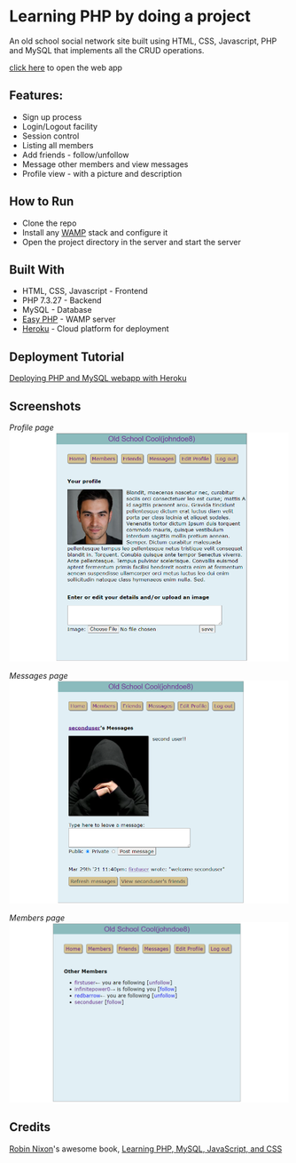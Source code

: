 # Learning PHP by doing a project

An old school social network site built using HTML, CSS, Javascript, PHP and MySQL that implements all the CRUD operations.

[click here](https://obscure-forest-14850.herokuapp.com/) to open the web app

## Features:

- Sign up process
- Login/Logout facility
- Session control
- Listing all members
- Add friends - follow/unfollow
- Message other members and view messages
- Profile view - with a picture and description

## How to Run

- Clone the repo
- Install any [WAMP](https://ampps.com/wamp) stack and configure it
- Open the project directory in the server and start the server

## Built With

- HTML, CSS, Javascript - Frontend
- PHP 7.3.27 - Backend
- MySQL - Database
- [Easy PHP](https://www.easyphp.org/) - WAMP server
- [Heroku](https://heroku.com/) - Cloud platform for deployment

## Deployment Tutorial

[Deploying PHP and MySQL webapp with Heroku](https://scotch.io/@phalconVee/deploying-a-php-and-mysql-web-app-with-heroku)

## Screenshots

_Profile page_
<img src='./images/profile.PNG' style='width: 200'>

_Messages page_
<img src='./images/messages.PNG' style='width: 200;' >

_Members page_
<img src='./images/members.PNG' style='width: 200;' >

## Credits

[Robin Nixon](https://github.com/RobinNixon/lpmj6/tree/master/robinsnest)'s awesome book, [Learning PHP, MySQL, JavaScript, and CSS](https://www.amazon.com/Learning-MySQL-JavaScript-Step-Step/dp/1449319262)
